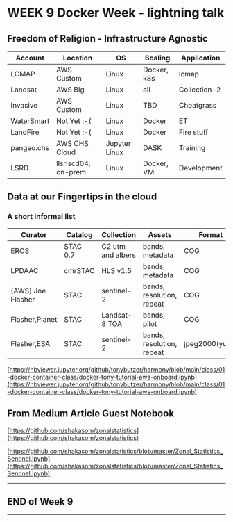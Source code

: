 # WEEK 9 Docker Week - lightning talk

## Freedom of Religion - Infrastructure Agnostic

| Account | Location | OS | Scaling | Application |
| ---- | ---- | ---- | ---- | --- |
| LCMAP | AWS Custom | Linux | Docker, k8s | lcmap |
| Landsat | AWS Big | Linux | all | Collection-2 |
| Invasive | AWS Custom | Linux | TBD | Cheatgrass |
| WaterSmart | Not Yet :-( | Linux| Docker | ET |
| LandFire | Not Yet :-( | Linux| Docker | Fire stuff |
| pangeo.chs | AWS CHS Cloud | Jupyter Linux| DASK | Training |
| LSRD | llsrlscd04, on-prem | Linux | Docker, VM | Development|


## Data at our Fingertips in the cloud 
### A short informal list
| Curator | Catalog | Collection | Assets | Format | POC |
| ---- | ---- | ---- | ---- | --- | --- |
| EROS | STAC 0.7 | C2 utm and albers | bands, metadata | COG | N. Roberts
| LPDAAC | cmrSTAC | HLS v1.5 | bands, metadata | COG | A. Friesz
| (AWS) Joe Flasher | STAC | sentinel-2 | bands, resolution, repeat | COG | Aussies |
| Flasher,Planet | STAC | Landsat-8 TOA | bands, pilot | COG | Tony |
| Flasher,ESA | STAC | sentinel-2 | bands, resolution, repeat | jpeg2000(yuck) | ESA |



[https://nbviewer.jupyter.org/github/tonybutzer/harmony/blob/main/class/01-docker-container-class/docker-tony-tutorial-aws-onboard.ipynb](https://nbviewer.jupyter.org/github/tonybutzer/harmony/blob/main/class/01-docker-container-class/docker-tony-tutorial-aws-onboard.ipynb)


## From Medium Article Guest Notebook

[https://github.com/shakasom/zonalstatistics](https://github.com/shakasom/zonalstatistics)

[https://github.com/shakasom/zonalstatistics/blob/master/Zonal_Statistics_Sentinel.ipynb](https://github.com/shakasom/zonalstatistics/blob/master/Zonal_Statistics_Sentinel.ipynb)



---
## END of Week 9
---
